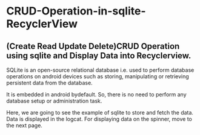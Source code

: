 # CRUD-Operation-in-sqlite-RecyclerView
## (Create Read Update Delete)CRUD Operation using sqlite and Display Data into Recyclerview.

SQLite is an open-source relational database i.e. used to perform database operations on android devices such as storing, manipulating or retrieving persistent data from the database.

It is embedded in android bydefault. So, there is no need to perform any database setup or administration task.

Here, we are going to see the example of sqlite to store and fetch the data. Data is displayed in the logcat. For displaying data on the spinner, move to the next page.

